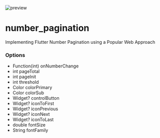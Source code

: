 ![preview](https://user-images.githubusercontent.com/13146337/151349858-13e27aae-f5a2-40c7-9848-f94b00203472.gif)
# number_pagination
Implementing Flutter Number Pagination using a Popular Web Approach

### Options
 - Function(int) onNumberChange
 - int pageTotal
 - int pageInit
 - int threshold
 - Color colorPrimary
 - Color colorSub
 - Widget? controlButton
 - Widget? iconToFirst
 - Widget? iconPrevious
 - Widget? iconNext
 - Widget? iconToLast
 - double fontSize
 - String fontFamily
